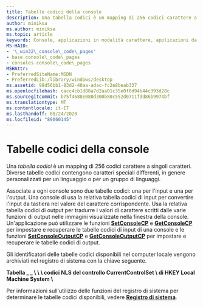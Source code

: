 ```yaml
---
title: Tabelle codici della console
description: Una tabella codici è un mapping di 256 codici carattere a singoli caratteri. Diverse tabelle codici contengono caratteri speciali differenti, in genere personalizzati per un linguaggio o per un gruppo di linguaggi.
author: miniksa
ms.author: miniksa
ms.topic: article
keywords: Console, applicazioni in modalità carattere, applicazioni da riga di comando, applicazioni Terminal, API console
MS-HAID:
- '\_win32\_console\_code\_pages'
- base.console\_code\_pages
- consoles.console\_code\_pages
MSHAttr:
- PreferredSiteName:MSDN
- PreferredLib:/library/windows/desktop
ms.assetid: 98d56bb1-83d2-40aa-adac-fc2e8beab337
ms.openlocfilehash: cacc4cb1d88a7d2aa01c35e0f0d94b44c393d28c
ms.sourcegitcommit: b75f4688e080d300b80c552d0711fdd86b9974bf
ms.translationtype: MT
ms.contentlocale: it-IT
ms.lasthandoff: 08/24/2020
ms.locfileid: "89060145"
---
```

# <a name="console-code-pages"></a>Tabelle codici della console


Una *tabella codici* è un mapping di 256 codici carattere a singoli caratteri. Diverse tabelle codici contengono caratteri speciali differenti, in genere personalizzati per un linguaggio o per un gruppo di linguaggi.

Associate a ogni console sono due tabelle codici: una per l'input e una per l'output. Una console di usa la relativa tabella codici di input per convertire l'input da tastiera nel valore del carattere corrispondente. Usa la relativa tabella codici di output per tradurre i valori di carattere scritti dalle varie funzioni di output nelle immagini visualizzate nella finestra della console. Un'applicazione può utilizzare le funzioni [**SetConsoleCP**](setconsolecp.md) e [**GetConsoleCP**](getconsolecp.md) per impostare e recuperare le tabelle codici di input di una console e le funzioni [**SetConsoleOutputCP**](setconsoleoutputcp.md) e [**GetConsoleOutputCP**](getconsoleoutputcp.md) per impostare e recuperare le tabelle codici di output.

Gli identificatori delle tabelle codici disponibili nel computer locale vengono archiviati nel registro di sistema con la chiave seguente.

**Tabella \_ \_ \\ \\ \\ codici NLS del controllo CurrentControlSet \\ di HKEY Local Machine System \\**

Per informazioni sull'utilizzo delle funzioni del registro di sistema per determinare le tabelle codici disponibili, vedere [**Registro di sistema**](https://msdn.microsoft.com/library/windows/desktop/ms724871).

 

 




